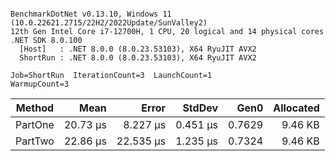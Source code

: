 ```

BenchmarkDotNet v0.13.10, Windows 11 (10.0.22621.2715/22H2/2022Update/SunValley2)
12th Gen Intel Core i7-12700H, 1 CPU, 20 logical and 14 physical cores
.NET SDK 8.0.100
  [Host]   : .NET 8.0.0 (8.0.23.53103), X64 RyuJIT AVX2
  ShortRun : .NET 8.0.0 (8.0.23.53103), X64 RyuJIT AVX2

Job=ShortRun  IterationCount=3  LaunchCount=1  
WarmupCount=3  

```
| Method  | Mean     | Error     | StdDev   | Gen0   | Allocated |
|-------- |---------:|----------:|---------:|-------:|----------:|
| PartOne | 20.73 μs |  8.227 μs | 0.451 μs | 0.7629 |   9.46 KB |
| PartTwo | 22.86 μs | 22.535 μs | 1.235 μs | 0.7324 |   9.46 KB |

